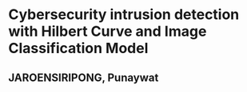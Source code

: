 # Cybersecurity intrusion detection with Hilbert Curve and Image Classification Model
## JAROENSIRIPONG, Punaywat
